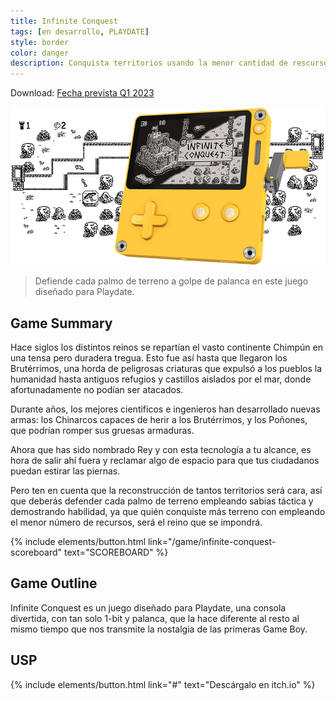 ```yaml
---
title: Infinite Conquest
tags: [en desarrollo, PLAYDATE]
style: border
color: danger
description: Conquista territorios usando la menor cantidad de rescursos. Defiende cada palmo de terreno a golpe de palanca en este juego diseñado para Playdate.
---
```


Download: [Fecha prevista Q1 2023](#)

![infinite conquest banner](/assets/images/uploads/infinite_conquest/infinite_conquest_playdate.gif)

> Defiende cada palmo de terreno a golpe de palanca en este juego diseñado para Playdate.

## Game Summary

Hace siglos los distintos reinos se repartían el vasto continente Chimpún en una tensa pero duradera tregua. Esto fue así hasta que llegaron los Brutérrimos, una horda de peligrosas criaturas que expulsó a los pueblos la humanidad hasta antiguos refugios y castillos aislados por el mar, donde afortunadamente no podían ser atacados.

Durante años, los mejores cientificos e ingenieros han desarrollado nuevas armas: los Chinarcos capaces de herir a los Brutérrimos, y los Poñones, que podrían romper sus gruesas armaduras.

Ahora que has sido nombrado Rey y con esta tecnología a tu alcance, es hora de salir ahí fuera y reclamar algo de espacio para que tus ciudadanos puedan estirar las piernas.

Pero ten en cuenta que la reconstrucción de tantos territorios será cara, así que deberás defender cada palmo de terreno empleando sabias táctica y demostrando habilidad, ya que quién conquiste más terreno con empleando el menor número de recursos, será el reino que se impondrá.
<p class="text-center">
{% include elements/button.html link="/game/infinite-conquest-scoreboard" text="SCOREBOARD" %}
</p>

## Game Outline

Infinite Conquest es un juego diseñado para Playdate, una consola divertida, con tan solo 1-bit y palanca, que la hace diferente al resto al mismo tiempo que nos transmite la nostalgia de las primeras Game Boy.

## USP

<p class="text-center">
{% include elements/button.html link="#" text="Descárgalo en itch.io" %}
</p>
